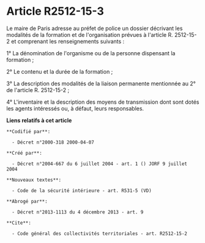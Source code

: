 # Article R2512-15-3

Le maire de Paris adresse au préfet de police un dossier décrivant les modalités de la formation et de l'organisation prévues
à l'article R. 2512-15-2 et comprenant les renseignements suivants :

1° La dénomination de l'organisme ou de la personne dispensant la formation ;

2° Le contenu et la durée de la formation ;

3° La description des modalités de la liaison permanente mentionnée au 2° de l'article R. 2512-15-2 ;

4° L'inventaire et la description des moyens de transmission dont sont dotés les agents intéressés ou, à défaut, leurs
responsables.

**Liens relatifs à cet article**

	**Codifié par**:

	  - Décret n°2000-318 2000-04-07

	**Créé par**:

	  - Décret n°2004-667 du 6 juillet 2004 - art. 1 () JORF 9 juillet 2004

	**Nouveaux textes**:

	  - Code de la sécurité intérieure - art. R531-5 (VD)

	**Abrogé par**:

	  - Décret n°2013-1113 du 4 décembre 2013 - art. 9

	**Cite**:

	  - Code général des collectivités territoriales - art. R2512-15-2
